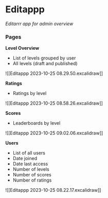 # Editappp

*Editarrr app for admin overview*

### Pages

**Level Overview**

- List of levels grouped by user
- All levels (draft and published)

![[Editappp 2023-10-25 08.29.50.excalidraw]]

**Ratings**

- Ratings by level

![[Editappp 2023-10-25 08.58.26.excalidraw]]

**Scores**

- Leaderboards by level

![[Editappp 2023-10-25 09.02.06.excalidraw]]

**Users**

- List of all users
- Date joined
- Date last access
- Number of levels
- Number of scores
- Number of ratings

![[Editappp 2023-10-25 08.22.17.excalidraw]]